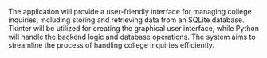 The application will provide a user-friendly interface for managing college inquiries, including storing and retrieving data from an SQLite database. Tkinter will be utilized for creating the graphical user interface, while Python will handle the backend logic and database operations. The system aims to streamline the process of handling college inquiries efficiently.
